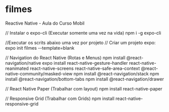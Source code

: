 # filmes
Reactive Native - Aula do Curso Mobil

// Instalar o expo-cli (Executar somente uma vez na vida)
npm i -g expo-cli


//Executar os scrits abaixo uma vez por projeto
// Criar um projeto expo:
expo init filmes --template=blank

// Navigation do React Native (Rotas e Menus)
npm install @react-navigation/native
expo install react-native-gesture-handler react-native-reanimated react-native-screens react-native-safe-area-context @react-native-community/masked-view
npm install @react-navigation/stack
npm install @react-navigation/bottom-tabs
npm install @react-navigation/drawer

// React Native Paper (Trabalhar com layout)
npm install react-native-paper

// Responsive Grid (Trabalhar com Grids)
npm install react-native-responsive-grid
